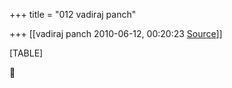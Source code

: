+++
title = "012 vadiraj panch"

+++
[[vadiraj panch	2010-06-12, 00:20:23 [Source](https://groups.google.com/g/bvparishat/c/pXMVPgYvCuM)]]



[TABLE]



